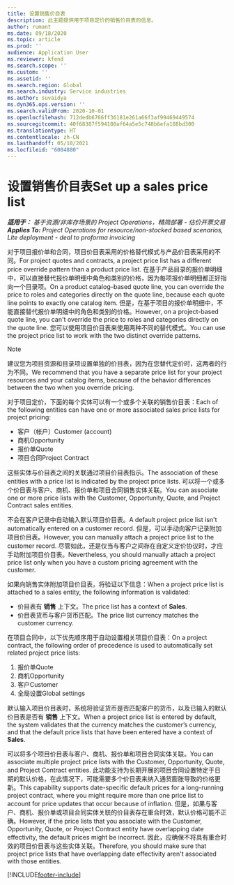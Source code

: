 ```yaml
---
title: 设置销售价目表
description: 此主题提供用于项目定价的销售价目表的信息。
author: rumant
ms.date: 09/18/2020
ms.topic: article
ms.prod: ''
audience: Application User
ms.reviewer: kfend
ms.search.scope: ''
ms.custom: ''
ms.assetid: ''
ms.search.region: Global
ms.search.industry: Service industries
ms.author: suvaidya
ms.dyn365.ops.version: ''
ms.search.validFrom: 2020-10-01
ms.openlocfilehash: 712dedb6766ff36181e261a66f3af99469449574
ms.sourcegitcommit: 40f68387f594180af64a5e5c748b6efa188bd300
ms.translationtype: HT
ms.contentlocale: zh-CN
ms.lasthandoff: 05/10/2021
ms.locfileid: "6004880"
---
```

# <a name="set-up-a-sales-price-list"></a><span data-ttu-id="1886d-103">设置销售价目表</span><span class="sxs-lookup"><span data-stu-id="1886d-103">Set up a sales price list</span></span>

<span data-ttu-id="1886d-104">_**适用于：** 基于资源/非库存场景的 Project Operations，精简部署 - 估价开票交易_</span><span class="sxs-lookup"><span data-stu-id="1886d-104">_**Applies To:** Project Operations for resource/non-stocked based scenarios, Lite deployment - deal to proforma invoicing_</span></span>

<span data-ttu-id="1886d-105">对于项目报价单和合同，项目价目表采用的价格替代模式与产品价目表采用的不同。</span><span class="sxs-lookup"><span data-stu-id="1886d-105">For project quotes and contracts, a project price list has a different price override pattern than a product price list.</span></span> <span data-ttu-id="1886d-106">在基于产品目录的报价单明细中，可以直接替代报价单明细中角色和类别的价格，因为每项报价单明细都正好指向一个目录项。</span><span class="sxs-lookup"><span data-stu-id="1886d-106">On a product catalog–based quote line, you can override the price to roles and categories directly on the quote line, because each quote line points to exactly one catalog item.</span></span> <span data-ttu-id="1886d-107">但是，在基于项目的报价单明细中，不能直接替代报价单明细中的角色和类别的价格。</span><span class="sxs-lookup"><span data-stu-id="1886d-107">However, on a project-based quote line, you can't override the price to roles and categories directly on the quote line.</span></span> <span data-ttu-id="1886d-108">您可以使用项目价目表来使用两种不同的替代模式。</span><span class="sxs-lookup"><span data-stu-id="1886d-108">You can use the project price list to work with the two distinct override patterns.</span></span>

> [!NOTE]
> <span data-ttu-id="1886d-109">建议您为项目资源和目录项设置单独的价目表，因为在您替代定价时，这两者的行为不同。</span><span class="sxs-lookup"><span data-stu-id="1886d-109">We recommend that you have a separate price list for your project resources and your catalog items, because of the behavior differences between the two when you override pricing.</span></span>

<span data-ttu-id="1886d-110">对于项目定价，下面的每个实体可以有一个或多个关联的销售价目表：</span><span class="sxs-lookup"><span data-stu-id="1886d-110">Each of the following entities can have one or more associated sales price lists for project pricing:</span></span>

- <span data-ttu-id="1886d-111">客户（帐户）</span><span class="sxs-lookup"><span data-stu-id="1886d-111">Customer (account)</span></span> 
- <span data-ttu-id="1886d-112">商机</span><span class="sxs-lookup"><span data-stu-id="1886d-112">Opportunity</span></span> 
- <span data-ttu-id="1886d-113">报价单</span><span class="sxs-lookup"><span data-stu-id="1886d-113">Quote</span></span> 
- <span data-ttu-id="1886d-114">项目合同</span><span class="sxs-lookup"><span data-stu-id="1886d-114">Project Contract</span></span>

<span data-ttu-id="1886d-115">这些实体与价目表之间的关联通过项目价目表指示。</span><span class="sxs-lookup"><span data-stu-id="1886d-115">The association of these entities with a price list is indicated by the project price lists.</span></span> <span data-ttu-id="1886d-116">可以将一个或多个价目表与客户、商机、报价单和项目合同销售实体关联。</span><span class="sxs-lookup"><span data-stu-id="1886d-116">You can associate one or more price lists with the Customer, Opportunity, Quote, and Project Contract sales entities.</span></span>

<span data-ttu-id="1886d-117">不会在客户记录中自动输入默认项目价目表。</span><span class="sxs-lookup"><span data-stu-id="1886d-117">A default project price list isn't automatically entered on a customer record.</span></span> <span data-ttu-id="1886d-118">但是，可以手动向客户记录附加项目价目表。</span><span class="sxs-lookup"><span data-stu-id="1886d-118">However, you can manually attach a project price list to the customer record.</span></span> <span data-ttu-id="1886d-119">尽管如此，还是仅当与客户之间存在自定义定价协议时，才应手动附加项目价目表。</span><span class="sxs-lookup"><span data-stu-id="1886d-119">Nevertheless, you should manually attach a project price list only when you have a custom pricing agreement with the customer.</span></span> 

<span data-ttu-id="1886d-120">如果向销售实体附加项目价目表，将验证以下信息：</span><span class="sxs-lookup"><span data-stu-id="1886d-120">When a project price list is attached to a sales entity, the following information is validated:</span></span>

- <span data-ttu-id="1886d-121">价目表有 **销售** 上下文。</span><span class="sxs-lookup"><span data-stu-id="1886d-121">The price list has a context of **Sales**.</span></span> 
- <span data-ttu-id="1886d-122">价目表货币与客户货币匹配。</span><span class="sxs-lookup"><span data-stu-id="1886d-122">The price list currency matches the customer currency.</span></span> 

<span data-ttu-id="1886d-123">在项目合同中，以下优先顺序用于自动设置相关项目价目表：</span><span class="sxs-lookup"><span data-stu-id="1886d-123">On a project contract, the following order of precedence is used to automatically set related project price lists:</span></span>

1. <span data-ttu-id="1886d-124">报价单</span><span class="sxs-lookup"><span data-stu-id="1886d-124">Quote</span></span>
2. <span data-ttu-id="1886d-125">商机​​</span><span class="sxs-lookup"><span data-stu-id="1886d-125">Opportunity</span></span>
3. <span data-ttu-id="1886d-126">客户</span><span class="sxs-lookup"><span data-stu-id="1886d-126">Customer</span></span> 
4. <span data-ttu-id="1886d-127">全局设置</span><span class="sxs-lookup"><span data-stu-id="1886d-127">Global settings</span></span> 

<span data-ttu-id="1886d-128">默认输入项目价目表时，系统将验证货币是否匹配客户的货币，以及已输入的默认价目表是否有 **销售** 上下文。</span><span class="sxs-lookup"><span data-stu-id="1886d-128">When a project price list is entered by default, the system validates that the currency matches the customer’s currency, and that the default price lists that have been entered have a context of **Sales**.</span></span>

<span data-ttu-id="1886d-129">可以将多个项目价目表与客户、商机、报价单和项目合同实体关联。</span><span class="sxs-lookup"><span data-stu-id="1886d-129">You can associate multiple project price lists with the Customer, Opportunity, Quote, and Project Contract entities.</span></span> <span data-ttu-id="1886d-130">此功能支持为长期开展的项目合同设置特定于日期的默认价格，在此情况下，可能需要多个价目表来纳入通货膨胀导致的价格更新。</span><span class="sxs-lookup"><span data-stu-id="1886d-130">This capability supports date-specific default prices for a long-running project contract, where you might require more than one price list to account for price updates that occur because of inflation.</span></span> <span data-ttu-id="1886d-131">但是，如果与客户、商机、报价单或项目合同实体关联的价目表存在重合时效，默认价格可能不正确。</span><span class="sxs-lookup"><span data-stu-id="1886d-131">However, if the price lists that you associate with the Customer, Opportunity, Quote, or Project Contract entity have overlapping date effectivity, the default prices might be incorrect.</span></span> <span data-ttu-id="1886d-132">因此，应确保不将具有重合时效的项目价目表与这些实体关联。</span><span class="sxs-lookup"><span data-stu-id="1886d-132">Therefore, you should make sure that project price lists that have overlapping date effectivity aren't associated with those entities.</span></span>


[!INCLUDE[footer-include](../includes/footer-banner.md)]